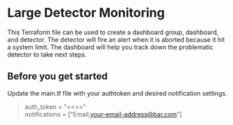 # Large Detector Monitoring
This Terraform file can be used to create a dashboard group, dashboard, and detector. The detector will fire an alert when it is aborted because it hit a system limit. The dashboard will help you track down the problematic detector to take next steps.
## Before you get started
Update the main.tf file with your authtoken and desired notification settings.
> auth_token = "<<<YOURTOKENHERE>>>" <br/>
> notifications = ["Email,your-email-address@bar.com"]
